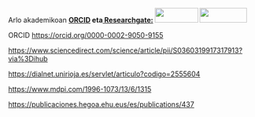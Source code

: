 
Arlo akademikoan
<strong><a href="https://orcid.org/0000-0002-9050-9155">ORCID</a> eta<a href="https://www.researchgate.net/profile/Izaro_Basurko"> Researchgate:</a>
<a href="https://orcid.org/0000-0002-9050-9155"><img class="aligncenter" src="https://upload.wikimedia.org/wikipedia/commons/1/14/ORCID_logo.svg" alt="" width="88" height="30" /></a>
<a href="https://www.researchgate.net/profile/Izaro_Basurko"><img class="aligncenter" src="https://upload.wikimedia.org/wikipedia/commons/a/aa/ResearchGate_Logo.png" alt="" width="96" height="30" /></a>
</strong>


ORCID
https://orcid.org/0000-0002-9050-9155


https://www.sciencedirect.com/science/article/pii/S0360319917317913?via%3Dihub

https://dialnet.unirioja.es/servlet/articulo?codigo=2555604


https://www.mdpi.com/1996-1073/13/6/1315


https://publicaciones.hegoa.ehu.eus/es/publications/437
